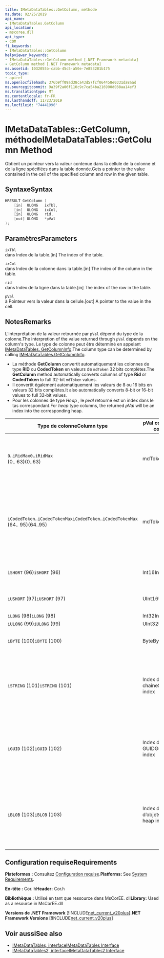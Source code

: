 ```yaml
---
title: IMetaDataTables::GetColumn, méthode
ms.date: 02/25/2019
api_name:
- IMetaDataTables.GetColumn
api_location:
- mscoree.dll
api_type:
- COM
f1_keywords:
- IMetaDataTables::GetColumn
helpviewer_keywords:
- IMetaDataTables::GetColumn method [.NET Framework metadata]
- GetColumn method [.NET Framework metadata]
ms.assetid: 1032055b-cabb-45c5-a50e-7e853201b175
topic_type:
- apiref
ms.openlocfilehash: 376b9ff09ad38ca43d57fcf064458e0331da8aad
ms.sourcegitcommit: 9a39f2a06f110c9c7ca54ba216900d038aa14ef3
ms.translationtype: MT
ms.contentlocale: fr-FR
ms.lasthandoff: 11/23/2019
ms.locfileid: "74441996"
---
```

# <a name="imetadatatablesgetcolumn-method"></a><span data-ttu-id="9eb22-102">IMetaDataTables::GetColumn, méthode</span><span class="sxs-lookup"><span data-stu-id="9eb22-102">IMetaDataTables::GetColumn Method</span></span>
<span data-ttu-id="9eb22-103">Obtient un pointeur vers la valeur contenue dans la cellule de la colonne et de la ligne spécifiées dans la table donnée.</span><span class="sxs-lookup"><span data-stu-id="9eb22-103">Gets a pointer to the value contained in the cell of the specified column and row in the given table.</span></span>  
  
## <a name="syntax"></a><span data-ttu-id="9eb22-104">Syntaxe</span><span class="sxs-lookup"><span data-stu-id="9eb22-104">Syntax</span></span>  
  
```cpp  
HRESULT GetColumn (   
    [in]  ULONG   ixTbl,  
    [in]  ULONG   ixCol,  
    [in]  ULONG   rid,  
    [out] ULONG   *pVal  
);  
```  
  
## <a name="parameters"></a><span data-ttu-id="9eb22-105">Paramètres</span><span class="sxs-lookup"><span data-stu-id="9eb22-105">Parameters</span></span>

 `ixTbl`  
 <span data-ttu-id="9eb22-106">dans Index de la table.</span><span class="sxs-lookup"><span data-stu-id="9eb22-106">[in] The index of the table.</span></span>  
  
 `ixCol`  
 <span data-ttu-id="9eb22-107">dans Index de la colonne dans la table.</span><span class="sxs-lookup"><span data-stu-id="9eb22-107">[in] The index of the column in the table.</span></span>  
  
 `rid`  
 <span data-ttu-id="9eb22-108">dans Index de la ligne dans la table.</span><span class="sxs-lookup"><span data-stu-id="9eb22-108">[in] The index of the row in the table.</span></span>  
  
 `pVal`  
 <span data-ttu-id="9eb22-109">à Pointeur vers la valeur dans la cellule.</span><span class="sxs-lookup"><span data-stu-id="9eb22-109">[out] A pointer to the value in the cell.</span></span>  
 
## <a name="remarks"></a><span data-ttu-id="9eb22-110">Notes</span><span class="sxs-lookup"><span data-stu-id="9eb22-110">Remarks</span></span>

<span data-ttu-id="9eb22-111">L’interprétation de la valeur retournée par `pVal` dépend du type de la colonne.</span><span class="sxs-lookup"><span data-stu-id="9eb22-111">The interpretion of the value returned through `pVal` depends on the column's type.</span></span> <span data-ttu-id="9eb22-112">Le type de colonne peut être déterminé en appelant [IMetaDataTables. GetColumnInfo](imetadatatables-getcolumninfo-method.md).</span><span class="sxs-lookup"><span data-stu-id="9eb22-112">The column type can be determined by calling [IMetaDataTables.GetColumnInfo](imetadatatables-getcolumninfo-method.md).</span></span>

- <span data-ttu-id="9eb22-113">La méthode **GetColumn** convertit automatiquement les colonnes de type **RID** ou **CodedToken** en valeurs de `mdToken` 32 bits complètes.</span><span class="sxs-lookup"><span data-stu-id="9eb22-113">The **GetColumn** method automatically converts columns of type **Rid** or **CodedToken** to full 32-bit `mdToken` values.</span></span>
- <span data-ttu-id="9eb22-114">Il convertit également automatiquement les valeurs de 8 ou 16 bits en valeurs 32 bits complètes.</span><span class="sxs-lookup"><span data-stu-id="9eb22-114">It also automatically converts 8-bit or 16-bit values to full 32-bit values.</span></span> 
- <span data-ttu-id="9eb22-115">Pour les colonnes de type *Heap* , le *pval* retourné est un index dans le tas correspondant.</span><span class="sxs-lookup"><span data-stu-id="9eb22-115">For *heap* type columns, the returned *pVal* will be an index into the corresponding heap.</span></span>

| <span data-ttu-id="9eb22-116">Type de colonne</span><span class="sxs-lookup"><span data-stu-id="9eb22-116">Column type</span></span>              | <span data-ttu-id="9eb22-117">pVal contient</span><span class="sxs-lookup"><span data-stu-id="9eb22-117">pVal contains</span></span> | <span data-ttu-id="9eb22-118">Commentaire</span><span class="sxs-lookup"><span data-stu-id="9eb22-118">Comment</span></span>                          |
|--------------------------|---------------|-----------------------------------|
| <span data-ttu-id="9eb22-119">`0`..`iRidMax`</span><span class="sxs-lookup"><span data-stu-id="9eb22-119">`0`..`iRidMax`</span></span><br><span data-ttu-id="9eb22-120">(0.. 63)</span><span class="sxs-lookup"><span data-stu-id="9eb22-120">(0..63)</span></span>  | <span data-ttu-id="9eb22-121">mdToken</span><span class="sxs-lookup"><span data-stu-id="9eb22-121">mdToken</span></span>     | <span data-ttu-id="9eb22-122">*pval* contient un jeton complet.</span><span class="sxs-lookup"><span data-stu-id="9eb22-122">*pVal* will contain a full Token.</span></span> <span data-ttu-id="9eb22-123">La fonction convertit automatiquement le RID en jeton complet.</span><span class="sxs-lookup"><span data-stu-id="9eb22-123">The function automatically converts the Rid into a full token.</span></span> |
| <span data-ttu-id="9eb22-124">`iCodedToken`..`iCodedTokenMax`</span><span class="sxs-lookup"><span data-stu-id="9eb22-124">`iCodedToken`..`iCodedTokenMax`</span></span><br><span data-ttu-id="9eb22-125">(64.. 95)</span><span class="sxs-lookup"><span data-stu-id="9eb22-125">(64..95)</span></span> | <span data-ttu-id="9eb22-126">mdToken</span><span class="sxs-lookup"><span data-stu-id="9eb22-126">mdToken</span></span> | <span data-ttu-id="9eb22-127">Lors du retour, *pval* contient un jeton complet.</span><span class="sxs-lookup"><span data-stu-id="9eb22-127">Upon return, *pVal* will contain a full Token.</span></span> <span data-ttu-id="9eb22-128">La fonction décompresse automatiquement le CodedToken en jeton complet.</span><span class="sxs-lookup"><span data-stu-id="9eb22-128">The function automatically decompresses the CodedToken into a full token.</span></span> |
| <span data-ttu-id="9eb22-129">`iSHORT` (96)</span><span class="sxs-lookup"><span data-stu-id="9eb22-129">`iSHORT` (96)</span></span>            | <span data-ttu-id="9eb22-130">Int16</span><span class="sxs-lookup"><span data-stu-id="9eb22-130">Int16</span></span>         | <span data-ttu-id="9eb22-131">Signature automatique-étendu à 32 bits.</span><span class="sxs-lookup"><span data-stu-id="9eb22-131">Automatically sign-extended to 32-bit.</span></span>  |
| <span data-ttu-id="9eb22-132">`iUSHORT` (97)</span><span class="sxs-lookup"><span data-stu-id="9eb22-132">`iUSHORT` (97)</span></span>           | <span data-ttu-id="9eb22-133">UInt16</span><span class="sxs-lookup"><span data-stu-id="9eb22-133">UInt16</span></span>        | <span data-ttu-id="9eb22-134">Signature automatique-étendu à 32 bits.</span><span class="sxs-lookup"><span data-stu-id="9eb22-134">Automatically sign-extended to 32-bit.</span></span>  |
| <span data-ttu-id="9eb22-135">`iLONG` (98)</span><span class="sxs-lookup"><span data-stu-id="9eb22-135">`iLONG` (98)</span></span>             | <span data-ttu-id="9eb22-136">Int32</span><span class="sxs-lookup"><span data-stu-id="9eb22-136">Int32</span></span>         |                                        | 
| <span data-ttu-id="9eb22-137">`iULONG` (99)</span><span class="sxs-lookup"><span data-stu-id="9eb22-137">`iULONG` (99)</span></span>            | <span data-ttu-id="9eb22-138">UInt32</span><span class="sxs-lookup"><span data-stu-id="9eb22-138">UInt32</span></span>        |                                        |
| <span data-ttu-id="9eb22-139">`iBYTE` (100)</span><span class="sxs-lookup"><span data-stu-id="9eb22-139">`iBYTE` (100)</span></span>            | <span data-ttu-id="9eb22-140">Byte</span><span class="sxs-lookup"><span data-stu-id="9eb22-140">Byte</span></span>          | <span data-ttu-id="9eb22-141">Signature automatique-étendu à 32 bits.</span><span class="sxs-lookup"><span data-stu-id="9eb22-141">Automatically sign-extended to 32-bit.</span></span>  |
| <span data-ttu-id="9eb22-142">`iSTRING` (101)</span><span class="sxs-lookup"><span data-stu-id="9eb22-142">`iSTRING` (101)</span></span>          | <span data-ttu-id="9eb22-143">Index du tas de chaîne</span><span class="sxs-lookup"><span data-stu-id="9eb22-143">String heap index</span></span> | <span data-ttu-id="9eb22-144">*pval* est un index dans le tas de chaîne.</span><span class="sxs-lookup"><span data-stu-id="9eb22-144">*pVal* is an index into the String heap.</span></span> <span data-ttu-id="9eb22-145">Utilisez [IMetadataTables :: GetString](imetadatatables-getstring-method.md) pour récupérer la valeur de la chaîne de colonne réelle.</span><span class="sxs-lookup"><span data-stu-id="9eb22-145">Use [IMetadataTables::GetString](imetadatatables-getstring-method.md) to get the actual column String value.</span></span> |
| <span data-ttu-id="9eb22-146">`iGUID` (102)</span><span class="sxs-lookup"><span data-stu-id="9eb22-146">`iGUID` (102)</span></span>            | <span data-ttu-id="9eb22-147">Index du tas GUID</span><span class="sxs-lookup"><span data-stu-id="9eb22-147">Guid heap index</span></span> | <span data-ttu-id="9eb22-148">*pval* est un index dans le tas GUID.</span><span class="sxs-lookup"><span data-stu-id="9eb22-148">*pVal* is an index into the Guid heap.</span></span> <span data-ttu-id="9eb22-149">Utilisez [IMetadataTables :: GetGuid](imetadatatables-getguid-method.md) pour récupérer la valeur du GUID de colonne réel.</span><span class="sxs-lookup"><span data-stu-id="9eb22-149">Use [IMetadataTables::GetGuid](imetadatatables-getguid-method.md) to get the actual column Guid value.</span></span> |
| <span data-ttu-id="9eb22-150">`iBLOB` (103)</span><span class="sxs-lookup"><span data-stu-id="9eb22-150">`iBLOB` (103)</span></span>            | <span data-ttu-id="9eb22-151">Index du tas d’objets BLOB</span><span class="sxs-lookup"><span data-stu-id="9eb22-151">Blob heap index</span></span> | <span data-ttu-id="9eb22-152">*pval* est un index dans le tas d’objets BLOB.</span><span class="sxs-lookup"><span data-stu-id="9eb22-152">*pVal* is an index into the Blob heap.</span></span> <span data-ttu-id="9eb22-153">Utilisez [IMetadataTables :: GetBlob](imetadatatables-getblob-method.md) pour récupérer la valeur réelle de l’objet blob de colonne.</span><span class="sxs-lookup"><span data-stu-id="9eb22-153">Use [IMetadataTables::GetBlob](imetadatatables-getblob-method.md) to get the actual column Blob value.</span></span> |
  
## <a name="requirements"></a><span data-ttu-id="9eb22-154">Configuration requise</span><span class="sxs-lookup"><span data-stu-id="9eb22-154">Requirements</span></span>  
 <span data-ttu-id="9eb22-155">**Plateformes :** Consultez [Configuration requise](../../../../docs/framework/get-started/system-requirements.md).</span><span class="sxs-lookup"><span data-stu-id="9eb22-155">**Platforms:** See [System Requirements](../../../../docs/framework/get-started/system-requirements.md).</span></span>  
  
 <span data-ttu-id="9eb22-156">**En-tête :** Cor. h</span><span class="sxs-lookup"><span data-stu-id="9eb22-156">**Header:** Cor.h</span></span>  
  
 <span data-ttu-id="9eb22-157">**Bibliothèque :** Utilisé en tant que ressource dans MsCorEE. dll</span><span class="sxs-lookup"><span data-stu-id="9eb22-157">**Library:** Used as a resource in MsCorEE.dll</span></span>  
  
 <span data-ttu-id="9eb22-158">**Versions de .NET Framework** [!INCLUDE[net_current_v20plus](../../../../includes/net-current-v20plus-md.md)]</span><span class="sxs-lookup"><span data-stu-id="9eb22-158">**.NET Framework Versions** [!INCLUDE[net_current_v20plus](../../../../includes/net-current-v20plus-md.md)]</span></span>  
  
## <a name="see-also"></a><span data-ttu-id="9eb22-159">Voir aussi</span><span class="sxs-lookup"><span data-stu-id="9eb22-159">See also</span></span>

- [<span data-ttu-id="9eb22-160">IMetaDataTables, interface</span><span class="sxs-lookup"><span data-stu-id="9eb22-160">IMetaDataTables Interface</span></span>](../../../../docs/framework/unmanaged-api/metadata/imetadatatables-interface.md)
- [<span data-ttu-id="9eb22-161">IMetaDataTables2, interface</span><span class="sxs-lookup"><span data-stu-id="9eb22-161">IMetaDataTables2 Interface</span></span>](../../../../docs/framework/unmanaged-api/metadata/imetadatatables2-interface.md)
